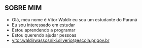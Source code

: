 ## SOBRE MIM ##

- Olá, meu nome é Vitor Waldir eu sou um estudante do Paraná
- Eu sou interessado em estudar
- Estou aprendendo a programar 
- Estou querendo ajudar pessoas 
- vitor.waldirwassosniki.silverio@escola.pr.gov.br

<!---
vitorwaldir/vitorwaldir is a ✨ special ✨ repository because its `README.md` (this file) appears on your GitHub profile.
You can click the Preview link to take a look at your changes.
--->
